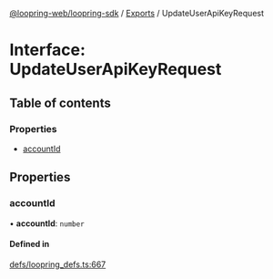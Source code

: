 [@loopring-web/loopring-sdk](../README.md) / [Exports](../modules.md) / UpdateUserApiKeyRequest

# Interface: UpdateUserApiKeyRequest

## Table of contents

### Properties

- [accountId](UpdateUserApiKeyRequest.md#accountid)

## Properties

### accountId

• **accountId**: `number`

#### Defined in

[defs/loopring_defs.ts:667](https://github.com/Loopring/loopring_sdk/blob/f560ad6/src/defs/loopring_defs.ts#L667)
